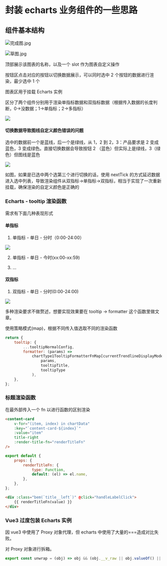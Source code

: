 # 封装 echarts 业务组件的一些思路

## 组件基本结构

![完成图.jpg](https://cdn.jsdelivr.net/gh/aaronkwong929/pictures//20210618094629.png)

![草图.jpg](https://cdn.jsdelivr.net/gh/aaronkwong929/pictures//20210618094132.png)

顶部展示该图表的名称，以及一个 slot 作为图表自定义操作

按钮区点击对应的按钮以切换数据展示，可以同时选中 2 个按钮的数据进行渲染，最少选中 1 个

图表区用于挂载 Echarts 实例

区分了两个组件分别用于渲染单指标数据和双指标数据（根据传入数据的长度判断，0->没数据；1->单指标；2->多指标）

![](https://cdn.jsdelivr.net/gh/aaronkwong929/pictures//20210618120309)

#### 切换数据导致图线自定义颜色错误的问题

选中的数据前一个是蓝线，后一个是绿线，从 1，2 到 2，3：产品要求是 2 变成蓝色，3 变成绿色。直接切换数据会导致按钮 2 （蓝色）但实际上是绿线，3（绿色）但图线是蓝色

![](https://cdn.jsdelivr.net/gh/aaronkwong929/pictures//20210618115247)

如图，如果是已选中两个选第三个进行切换的话，使用 nextTick 的方式延迟数据进入选中列表，导致渲染组件从双指标->单指标->双指标，相当于实现了一次重新挂载，确保渲染的自定义颜色是正确的

### Echarts - tooltip 渲染函数

需求有下面几种表现形式

#### 单指标

1. 单指标 - 单日 - 分时（0:00-24:00）

![](https://cdn.jsdelivr.net/gh/aaronkwong929/pictures/20210618111848.png)

2. 单指标 - 单日 - 今时(xx:00-xx:59)

3. ...

#### 双指标

1. 双指标 - 单日 - 分时(0:00-24:00)

![](https://cdn.jsdelivr.net/gh/aaronkwong929/pictures/20210618112057.png)

多种渲染要求不做赘述，想要实现效果要在 tooltip -> formatter 这个函数里做文章。

使用策略模式(map)，根据不同传入值选取不同的渲染函数

```js
return {
    tooltip: {
        ...tooltipNormalConfig,
        formatter: (params) =>
            chartType1TooltipFormatterFnMap[currentTrendlineDisplayMode](
                params,
                tooltipTitle,
                tooltipType
            ),
    },
};
```

### 标题渲染函数

在最外部传入一个 fn 以进行函数的区别渲染

```html
<content-card
    v-for="(item, index) in chartData"
    :key="`content-card-${index}`"
    :value="item"
    title-right
    :render-title-fn="renderTitleFn"
/>
```

```js
export default {
    props: {
        renderTitleFn: {
            type: Function,
            default: (el) => el.name,
        },
    },
};
```

```html
<div :class="bem(`title__left`)" @click="handleLabelClick">
    {{ renderTitleFn(value) }}
</div>
```

### Vue3 过度包装 Echarts 实例

因 vue3 中使用了 Proxy 对象代理，但 echarts 中使用了大量的===造成对比失败。

对 Proxy 对象进行拆箱。

```js
export const unwrap = (obj) => obj && (obj.__v_raw || obj.valueOf() || obj);
```
